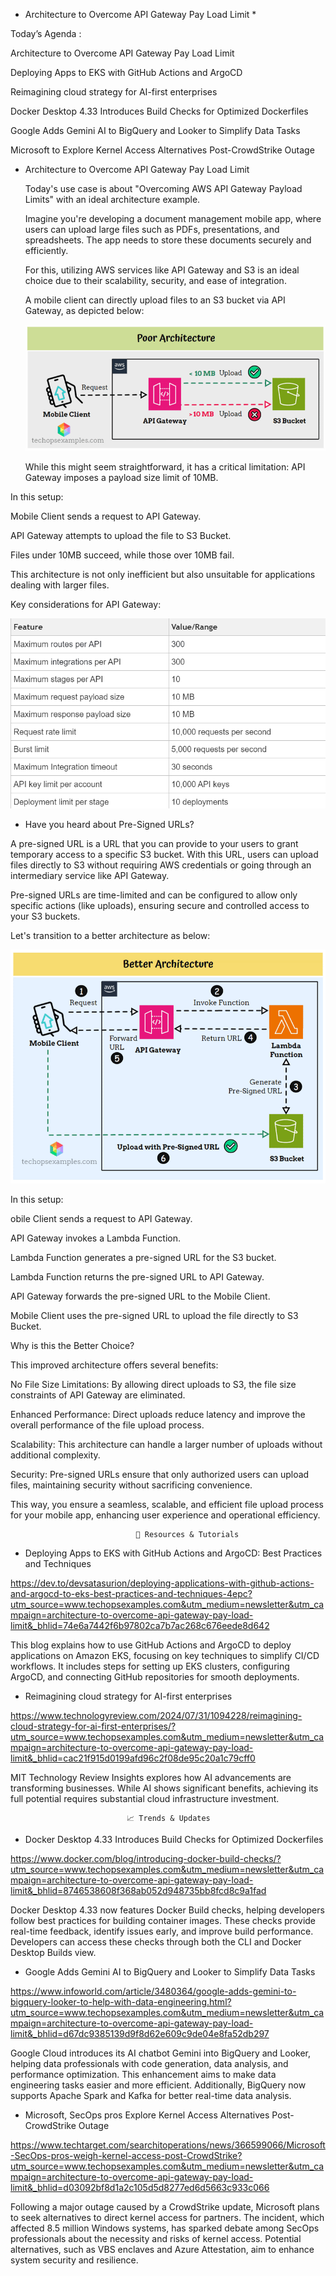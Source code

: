 * Architecture to Overcome API Gateway Pay Load Limit *
  
Today’s Agenda :

  Architecture to Overcome API Gateway Pay Load Limit

  Deploying Apps to EKS with GitHub Actions and ArgoCD

  Reimagining cloud strategy for AI-first enterprises

  Docker Desktop 4.33 Introduces Build Checks for Optimized Dockerfiles

  Google Adds Gemini AI to BigQuery and Looker to Simplify Data Tasks

  Microsoft to Explore Kernel Access Alternatives Post-CrowdStrike Outage

- Architecture to Overcome API Gateway Pay Load Limit

  Today's use case is about "Overcoming AWS API Gateway Payload Limits" with an ideal architecture example.

  Imagine you're developing a document management mobile app, where users can upload large files such as PDFs, presentations, and spreadsheets. The app needs to store these documents securely and efficiently.

  For this, utilizing AWS services like API Gateway and S3 is an ideal choice due to their scalability, security, and ease of integration.

  A mobile client can directly upload files to an S3 bucket via API Gateway, as depicted below:

  ![alt text](unnamed.gif)

  While this might seem straightforward, it has a critical limitation: API Gateway imposes a payload size limit of 10MB.

In this setup:

  Mobile Client sends a request to API Gateway.

  API Gateway attempts to upload the file to S3 Bucket.

  Files under 10MB succeed, while those over 10MB fail.

This architecture is not only inefficient but also unsuitable for applications dealing with larger files.
  
Key considerations for API Gateway:

![alt text](image.png)

- Have you heard about Pre-Signed URLs?

A pre-signed URL is a URL that you can provide to your users to grant temporary access to a specific S3 bucket. With this URL, users can upload files directly to S3 without requiring AWS credentials or going through an intermediary service like API Gateway.

Pre-signed URLs are time-limited and can be configured to allow only specific actions (like uploads), ensuring secure and controlled access to your S3 buckets.

Let's transition to a better architecture as below:

![alt text](<unnamed (1).gif>)

In this setup:

 obile Client sends a request to API Gateway.

 API Gateway invokes a Lambda Function.

 Lambda Function generates a pre-signed URL for the S3 bucket.

 Lambda Function returns the pre-signed URL to API Gateway.

 API Gateway forwards the pre-signed URL to the Mobile Client.

 Mobile Client uses the pre-signed URL to upload the file directly to S3 Bucket.

Why is this the Better Choice?

This improved architecture offers several benefits:

 No File Size Limitations: By allowing direct uploads to S3, the file size constraints of API Gateway are eliminated.

 Enhanced Performance: Direct uploads reduce latency and improve the overall performance of the file upload process.

 Scalability: This architecture can handle a larger number of uploads without additional complexity.

 Security: Pre-signed URLs ensure that only authorized users can upload files, maintaining security without sacrificing convenience.

This way, you ensure a seamless, scalable, and efficient file upload process for your mobile app, enhancing user experience and operational efficiency.

                                📖 Resources & Tutorials

- Deploying Apps to EKS with GitHub Actions and ArgoCD: Best Practices and Techniques

https://dev.to/devsatasurion/deploying-applications-with-github-actions-and-argocd-to-eks-best-practices-and-techniques-4epc?utm_source=www.techopsexamples.com&utm_medium=newsletter&utm_campaign=architecture-to-overcome-api-gateway-pay-load-limit&_bhlid=74e6a7442f6b97802ca7b7ac268c676eede8d642

This blog explains how to use GitHub Actions and ArgoCD to deploy applications on Amazon EKS, focusing on key techniques to simplify CI/CD workflows. It includes steps for setting up EKS clusters, configuring ArgoCD, and connecting GitHub repositories for smooth deployments.

- Reimagining cloud strategy for AI-first enterprises

https://www.technologyreview.com/2024/07/31/1094228/reimagining-cloud-strategy-for-ai-first-enterprises/?utm_source=www.techopsexamples.com&utm_medium=newsletter&utm_campaign=architecture-to-overcome-api-gateway-pay-load-limit&_bhlid=cac21f915d0199afd96c2f08de95c20a1c79cff0

MIT Technology Review Insights explores how AI advancements are transforming businesses. While AI shows significant benefits, achieving its full potential requires substantial cloud infrastructure investment.

                              📈 Trends & Updates

- Docker Desktop 4.33 Introduces Build Checks for Optimized Dockerfiles

https://www.docker.com/blog/introducing-docker-build-checks/?utm_source=www.techopsexamples.com&utm_medium=newsletter&utm_campaign=architecture-to-overcome-api-gateway-pay-load-limit&_bhlid=8746538608f368ab052d948735bb8fcd8c9a1fad

Docker Desktop 4.33 now features Docker Build checks, helping developers follow best practices for building container images. These checks provide real-time feedback, identify issues early, and improve build performance. Developers can access these checks through both the CLI and Docker Desktop Builds view.

- Google Adds Gemini AI to BigQuery and Looker to Simplify Data Tasks

https://www.infoworld.com/article/3480364/google-adds-gemini-to-bigquery-looker-to-help-with-data-engineering.html?utm_source=www.techopsexamples.com&utm_medium=newsletter&utm_campaign=architecture-to-overcome-api-gateway-pay-load-limit&_bhlid=d67dc9385139d9f8d62e609c9de04e8fa52db297

Google Cloud introduces its AI chatbot Gemini into BigQuery and Looker, helping data professionals with code generation, data analysis, and performance optimization. This enhancement aims to make data engineering tasks easier and more efficient. Additionally, BigQuery now supports Apache Spark and Kafka for better real-time data analysis.

- Microsoft, SecOps pros Explore Kernel Access Alternatives Post-CrowdStrike Outage

https://www.techtarget.com/searchitoperations/news/366599066/Microsoft-SecOps-pros-weigh-kernel-access-post-CrowdStrike?utm_source=www.techopsexamples.com&utm_medium=newsletter&utm_campaign=architecture-to-overcome-api-gateway-pay-load-limit&_bhlid=d03092bf8d1a2c105d5d8277ed6d5663c933c066

Following a major outage caused by a CrowdStrike update, Microsoft plans to seek alternatives to direct kernel access for partners. The incident, which affected 8.5 million Windows systems, has sparked debate among SecOps professionals about the necessity and risks of kernel access. Potential alternatives, such as VBS enclaves and Azure Attestation, aim to enhance system security and resilience.


